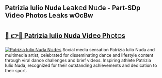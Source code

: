 ## Patrizia Iulio Nuda Le𝚊k𝚎d N𝚞𝚍e - Part-SDp Vid𝚎o Photos Le𝚊ks wOcBw

# <h2><a href="http://fbg3bc.evod.top/?m=Patrizia+Iulio+Nuda">🔗 👉🔴 Patrizia Iulio Nuda Vid𝚎o Ph𝚘t𝚘s</a></h2>

[![Patrizia Iulio Nuda N𝚞d𝚎s](https://i.imgur.com/8V9OHl7.gif)](http://fbg3bc.evod.top/?m=Patrizia+Iulio+Nuda)
Social media sensation Patrizia Iulio Nuda and multimedia artist, celebrated for disseminating dance and lifestyle content through viral dance challenges and brief videos. Inspiring athlete Patrizia Iulio Nuda, recognized for their outstanding achievements and dedication to their sport. 

